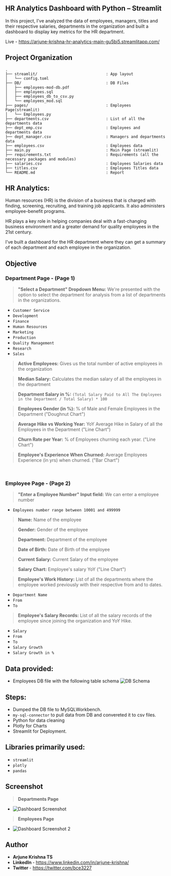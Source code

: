 ## HR Analytics Dashboard with Python – Streamlit
In this project, I've analyzed the data of employees, managers, titles and their respective salaries, departments in the organization and built a dashboard to display key metrics for the HR department.

Live - https://arjune-krishna-hr-analytics-main-gu5bi5.streamlitapp.com/



## Project Organization
```
.
├── streamlit/                              : App layout
│   └── config.toml
├── DB/                                     : DB Files
│   ├── employees-mod-db.pdf
│   ├── employees.sql
│   ├── employees_db_to_csv.py
│   └── employees_mod.sql
├── pages/                                  : Employees Page(streamlit)
│   └── Employees.py
├── departments.csv                         : List of all the departments data
├── dept_emp.csv                            : Employees and departments data
├── dept_manager.csv                        : Managers and departments data
├── employees.csv                           : Employees data
├── main.py                                 : Main Page (streamlit)  
├── requirements.txt                        : Requirements (all the necessary packages and modules)
├── salaries.csv                            : Employees Salaries data
├── titles.csv                              : Employees Titles data
└── README.md                               : Report
```

## HR Analytics:

Human resources (HR) is the division of a business that is charged with finding, screening, recruiting, and training job applicants. It also administers employee-benefit programs.

HR plays a key role in helping companies deal with a fast-changing business environment and a greater demand for quality employees in the 21st century.

I've built a dashboard for the HR department where they can get a summary of each department and each employee in the organization.

## Objective
### Department Page - (Page 1)
> <b>"Select a Department" Dropdown Menu:</b>
We're presented with the option to select the department for analysis from a list of departments in the organizations.
- `Customer Service`
- `Development`
- `Finance`
- `Human Resources`
- `Marketing`
- `Production`
- `Quality Management`
- `Research`
- `Sales`

> <b>Active Employees:</b> Gives us the total number of active employees in the organization

> <b>Median Salary:</b> Calculates the median salary of all the employees in the department

> <b>Department Salary in %:</b> `(Total Salary Paid to All The Employees in the Department / Total Salary) * 100`

> <b>Employees Gender (in %):</b> % of Male and Female Employees in the Department ("Doughnut Chart")

> <b>Average Hike vs Working Year:</b> YoY Average Hike in Salary of all the Employees in the Department ("Line Chart")

> <b>Churn Rate per Year:</b> % of Employees churning each year. ("Line Chart")

> <b>Employee's Experience When Churned:</b> Average Employees Experience (in yrs) when churned. ("Bar Chart")

</br>

### Employee Page - (Page 2)
> <b>"Enter a Employee Number" Input field:</b> We can enter a employee number
- `Employees number range between 10001 and 499999`

> <b>Name:</b> Name of the employee

> <b>Gender:</b> Gender of the employee

> <b>Department:</b> Department of the employee

> <b>Date of Birth:</b> Date of Birth of the employee

> <b>Current Salary:</b> Current Salary of the employee

> <b>Salary Chart:</b> Employee's salary YoY ("Line Chart")

> <b>Employee's Work History:</b> List of all the departments where the employee worked previously with their respective from and to dates.
- `Department Name `
- `From`
- `To`

> <b>Employee's Salary Records:</b> List of all the salary records of the employee since joining the organization and YoY Hike.
- `Salary` 
- `From`
- `To`
- `Salary Growth`
- `Salary Growth in %`



## Data provided:
* Employees DB file with the following table schema
![DB Schema](https://i.ibb.co/k4NpHm4/Screenshot-4.png)

## Steps:
* Dumped the DB file to MySQLWorkbench.
* `my-sql-connector` to pull data from DB and convereted it to csv files.
* Python for data cleaning 
* Plotly for Charts
* Streamlit for Deployment.

## Libraries primarily used:
* `streamlit`
* `plotly`
* `pandas`

## Screenshot
> **Departments Page**
- ![Dashboard Screenshot](https://i.ibb.co/VYGGhHd/screencapture-arjune-krishna-hr-analytics-main-gu5bi5-streamlitapp-2022-09-29-22-18-43.png)
> **Employees Page**
- ![Dashboard Screenshot 2](https://i.ibb.co/7pjPJ1F/screencapture-arjune-krishna-hr-analytics-main-gu5bi5-streamlitapp-Employees-2022-10-01-12-37-34.png)

## Author
- <b> Arjune Krishna TS </b>
- <b> LinkedIn </b> - https://www.linkedin.com/in/arjune-krishna/
- <b> Twitter </b> - https://twitter.com/bce3227
